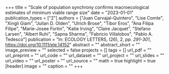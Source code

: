 +++
title = "Scale of population synchrony confirms macroecological estimates of minimum viable range size"
date = "2023-01-01"
publication_types = ["2"]
authors = ["Juan Carvajal-Quintero", "Lise Comte", "Xingli Giam", "Julian D. Olden", "Ulrich Brose", "Tibor Eros", "Ana Filipa Filipe", "Marie-Josee Fortin", "Katie Irving", "Claire Jacquet", "Stefano Larsen", "Albert Ruhi", "Sapna Sharma", "Fabricio Villalobos", "Pablo A. Tedesco"]
publication = "In: ECOLOGY LETTERS, (26), 2, _pp. 291-301_, https://doi.org/10.1111/ele.14152"
abstract = ""
abstract_short = ""
image_preview = ""
selected = false
projects = []
tags = []
url_pdf = ""
url_preprint = ""
url_code = ""
url_dataset = ""
url_project = ""
url_slides = ""
url_video = ""
url_poster = ""
url_source = ""
math = true
highlight = true
[header]
image = ""
caption = ""
+++
